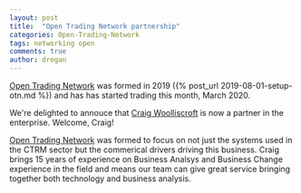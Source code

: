 ```yaml
---
layout: post
title:  "Open Trading Network partnership"
categories: Open-Trading-Network
tags: networking open
comments: true
author: dregan
---
```


[Open Trading Network] was formed in 2019 ({% post_url 2019-08-01-setup-otn.md %}) and has has started trading this month, March 2020.

We're delighted to annouce that [Craig Woolliscroft] is now a partner in the enterprise. Welcome, Craig! 

[Open Trading Network] was formed to focus on not just the systems used in the CTRM sector but the commerical drivers driving this business. Craig brings 15 years of experience on Business Analsys and Business Change experience in the field and means our team can give great service bringing together both technology and business analysis.

[Open Trading Network]: ({{site.url}})
[Craig Woolliscroft]: (https://www.linkedin.com/in/craig-woolliscroft-8122109/)
